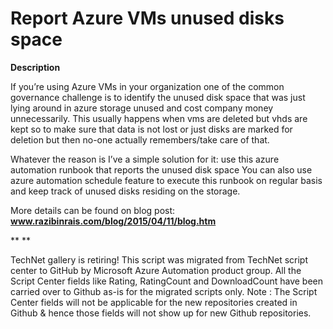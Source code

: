 ﻿Report Azure VMs unused disks space
===================================

            
**Description**

If you’re using Azure VMs in your organization one of the common governance challenge is to identify the unused disk space that was just lying around in azure storage unused and cost company money unnecessarily. This usually happens
 when vms are deleted but vhds are kept so to make sure that data is not lost or just disks are marked for deletion but then no-one actually remembers/take care of that.


Whatever the reason is I’ve a simple solution for it: use this azure automation runbook that reports the unused disk space You can also use azure automation schedule feature to execute this runbook on regular basis and keep track of unused disks residing
 on the storage. 

More details can be found on blog post: **www.razibinrais.com/blog/2015/04/11/blog.htm**

** **




        
    
TechNet gallery is retiring! This script was migrated from TechNet script center to GitHub by Microsoft Azure Automation product group. All the Script Center fields like Rating, RatingCount and DownloadCount have been carried over to Github as-is for the migrated scripts only. Note : The Script Center fields will not be applicable for the new repositories created in Github & hence those fields will not show up for new Github repositories.

